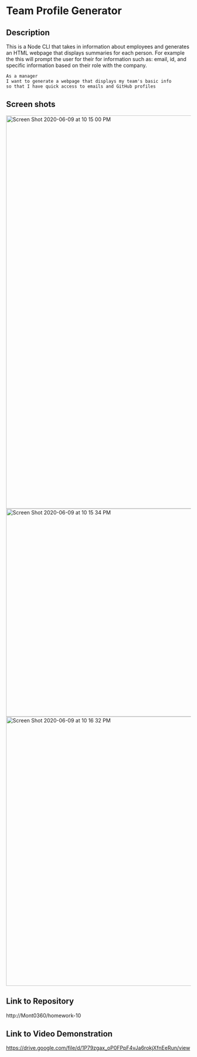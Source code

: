 # Team Profile Generator

## Description

This is a Node CLI that takes in information about employees and generates an HTML webpage that displays summaries for each person.  For example the this will prompt the user for their for information such as: email, id, and specific information based on their role with the company.
```
As a manager
I want to generate a webpage that displays my team's basic info
so that I have quick access to emails and GitHub profiles
```
## Screen shots

<img width="1070" alt="Screen Shot 2020-06-09 at 10 15 00 PM" src="https://user-images.githubusercontent.com/61704824/84223859-a2245200-aaa0-11ea-9bf1-10ff165c1d8a.png">

<img width="566" alt="Screen Shot 2020-06-09 at 10 15 34 PM" src="https://user-images.githubusercontent.com/61704824/84223858-a18bbb80-aaa0-11ea-98b6-a6a996502a0e.png">

<img width="733" alt="Screen Shot 2020-06-09 at 10 16 32 PM" src="https://user-images.githubusercontent.com/61704824/84223852-9f296180-aaa0-11ea-8bfa-ffcf8f035290.png">



## Link to Repository
http://Mont0360/homework-10
## Link to Video Demonstration
https://drive.google.com/file/d/1P79zgax_oP0FPpF4vJa6rokjXfnEeRun/view
